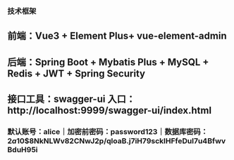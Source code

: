 ### 技术框架
## 前端：Vue3 + Element Plus+ vue-element-admin
## 后端：Spring Boot + Mybatis Plus + MySQL + Redis + JWT + Spring Security
## 接口工具：swagger-ui 入口：http://localhost:9999/swagger-ui/index.html

### 默认账号：alice｜加密前密码：password123｜数据库密码：$2a$10$8NkNLWv82CNwJ2p/qloaB.j7iH79scklHFfeDul7u4BfwvBduH95i

